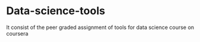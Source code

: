 # Data-science-tools
It consist of the peer graded assignment of tools for data science course on coursera
